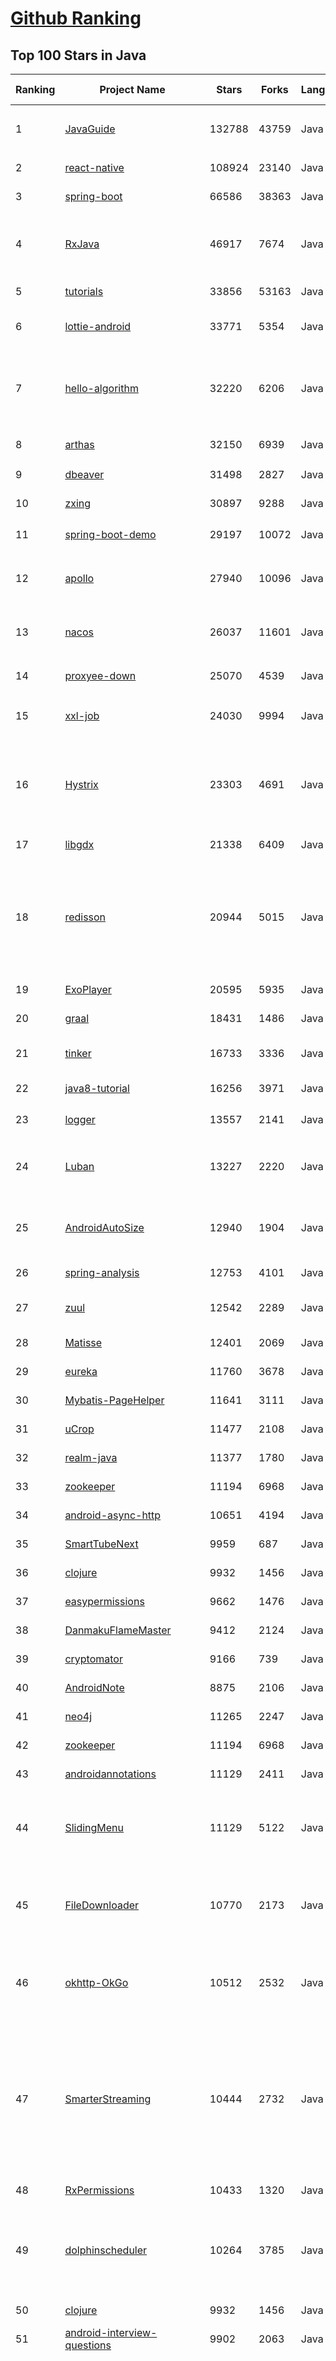 [Github Ranking](../README.md)
==========

## Top 100 Stars in Java

| Ranking | Project Name | Stars | Forks | Language | Open Issues | Description | Last Commit |
| ------- | ------------ | ----- | ----- | -------- | ----------- | ----------- | ----------- |
| 1 | [JavaGuide](https://github.com/Snailclimb/JavaGuide) | 132788 | 43759 | Java | 67 | 「Java学习+面试指南」一份涵盖大部分 Java 程序员所需要掌握的核心知识。准备 Java 面试，首选 JavaGuide！ | 2023-04-11T08:55:06Z |
| 2 | [react-native](https://github.com/facebook/react-native) | 108924 | 23140 | Java | 1785 | A framework for building native applications using React | 2023-04-12T02:25:02Z |
| 3 | [spring-boot](https://github.com/spring-projects/spring-boot) | 66586 | 38363 | Java | 616 | Spring Boot | 2023-04-12T08:19:49Z |
| 4 | [RxJava](https://github.com/ReactiveX/RxJava) | 46917 | 7674 | Java | 15 | RxJava – Reactive Extensions for the JVM – a library for composing asynchronous and event-based programs using observable sequences for the Java VM. | 2023-04-12T04:58:10Z |
| 5 | [tutorials](https://github.com/eugenp/tutorials) | 33856 | 53163 | Java | 28 | Just Announced - "Learn Spring Security OAuth":  | 2023-04-12T08:07:45Z |
| 6 | [lottie-android](https://github.com/airbnb/lottie-android) | 33771 | 5354 | Java | 28 | Render After Effects animations natively on Android and iOS, Web, and React Native | 2023-04-09T22:54:09Z |
| 7 | [hello-algorithm](https://github.com/geekxh/hello-algorithm) | 32220 | 6206 | Java | 6 | 🌍 针对小白的算法训练 \| 包括四部分：①.大厂面经 ②.力扣图解  ③.千本开源电子书 ④.百张技术思维导图（项目花了上百小时，希望可以点 star 支持，🌹感谢~）点击下方网站，马上开始刷题！ | 2022-08-08T01:20:14Z |
| 8 | [arthas](https://github.com/alibaba/arthas) | 32150 | 6939 | Java | 255 | Alibaba Java Diagnostic Tool Arthas/Alibaba Java诊断利器Arthas | 2023-03-31T22:37:30Z |
| 9 | [dbeaver](https://github.com/dbeaver/dbeaver) | 31498 | 2827 | Java | 1736 | Free universal database tool and SQL client | 2023-04-12T04:57:26Z |
| 10 | [zxing](https://github.com/zxing/zxing) | 30897 | 9288 | Java | 5 | ZXing ("Zebra Crossing") barcode scanning library for Java, Android | 2023-04-04T21:08:58Z |
| 11 | [spring-boot-demo](https://github.com/xkcoding/spring-boot-demo) | 29197 | 10072 | Java | 82 | 🚀一个用来深入学习并实战 Spring Boot 的项目。 | 2022-12-22T02:27:52Z |
| 12 | [apollo](https://github.com/apolloconfig/apollo) | 27940 | 10096 | Java | 136 | Apollo is a reliable configuration management system suitable for microservice configuration management scenarios. | 2023-04-08T14:27:36Z |
| 13 | [nacos](https://github.com/alibaba/nacos) | 26037 | 11601 | Java | 228 | an easy-to-use dynamic service discovery, configuration and service management platform for building cloud native applications. | 2023-04-11T13:28:11Z |
| 14 | [proxyee-down](https://github.com/proxyee-down-org/proxyee-down) | 25070 | 4539 | Java | 0 | http下载工具，基于http代理，支持多连接分块下载 | 2022-10-26T09:46:16Z |
| 15 | [xxl-job](https://github.com/xuxueli/xxl-job) | 24030 | 9994 | Java | 989 | A distributed task scheduling framework.（分布式任务调度平台XXL-JOB） | 2023-04-11T11:48:55Z |
| 16 | [Hystrix](https://github.com/Netflix/Hystrix) | 23303 | 4691 | Java | 342 | Hystrix is a latency and fault tolerance library designed to isolate points of access to remote systems, services and 3rd party libraries, stop cascading failure and enable resilience in complex distributed systems where failure is inevitable. | 2023-04-10T11:08:01Z |
| 17 | [libgdx](https://github.com/libgdx/libgdx) | 21338 | 6409 | Java | 212 | Desktop/Android/HTML5/iOS Java game development framework | 2023-04-11T00:59:21Z |
| 18 | [redisson](https://github.com/redisson/redisson) | 20944 | 5015 | Java | 314 | Redisson - Easy Redis Java client with features of In-Memory Data Grid. Over 50 Redis based Java objects and services: Set, Multimap, SortedSet, Map, List, Queue, Deque, Semaphore, Lock, AtomicLong, Map Reduce, Publish / Subscribe, Bloom filter, Spring Cache, Tomcat, Scheduler, JCache API, Hibernate, MyBatis, RPC, local cache ... | 2023-04-11T15:37:06Z |
| 19 | [ExoPlayer](https://github.com/google/ExoPlayer) | 20595 | 5935 | Java | 719 | An extensible media player for Android | 2023-04-11T10:17:49Z |
| 20 | [graal](https://github.com/oracle/graal) | 18431 | 1486 | Java | 827 | GraalVM: Run Programs Faster Anywhere :rocket: | 2023-04-12T08:54:40Z |
| 21 | [tinker](https://github.com/Tencent/tinker) | 16733 | 3336 | Java | 480 | Tinker is a hot-fix solution library for Android, it supports dex, library and resources update without reinstall apk. | 2023-04-07T11:01:52Z |
| 22 | [java8-tutorial](https://github.com/winterbe/java8-tutorial) | 16256 | 3971 | Java | 0 | Modern Java - A Guide to Java 8 | 2023-01-11T14:16:18Z |
| 23 | [logger](https://github.com/orhanobut/logger) | 13557 | 2141 | Java | 68 | ✔️ Simple, pretty and powerful logger for android | 2022-09-14T10:04:00Z |
| 24 | [Luban](https://github.com/Curzibn/Luban) | 13227 | 2220 | Java | 145 | Luban(鲁班)—Image compression with efficiency very close to WeChat Moments/可能是最接近微信朋友圈的图片压缩算法 | 2021-11-06T13:32:29Z |
| 25 | [AndroidAutoSize](https://github.com/JessYanCoding/AndroidAutoSize) | 12940 | 1904 | Java | 103 | 🔥 A low-cost Android screen adaptation solution (今日头条屏幕适配方案终极版，一个极低成本的 Android 屏幕适配方案). | 2021-12-13T11:28:32Z |
| 26 | [spring-analysis](https://github.com/seaswalker/spring-analysis) | 12753 | 4101 | Java | 10 | Spring源码阅读 | 2023-03-24T12:08:27Z |
| 27 | [zuul](https://github.com/Netflix/zuul) | 12542 | 2289 | Java | 241 | Zuul is a gateway service that provides dynamic routing, monitoring, resiliency, security, and more. | 2023-04-10T23:34:07Z |
| 28 | [Matisse](https://github.com/zhihu/Matisse) | 12401 | 2069 | Java | 402 | :fireworks: A well-designed local image and video selector for Android | 2022-10-07T15:04:00Z |
| 29 | [eureka](https://github.com/Netflix/eureka) | 11760 | 3678 | Java | 55 | AWS Service registry for resilient mid-tier load balancing and failover. | 2023-04-10T11:23:44Z |
| 30 | [Mybatis-PageHelper](https://github.com/pagehelper/Mybatis-PageHelper) | 11641 | 3111 | Java | 32 | Mybatis通用分页插件 | 2023-01-19T00:34:34Z |
| 31 | [uCrop](https://github.com/Yalantis/uCrop) | 11477 | 2108 | Java | 231 | Image Cropping Library for Android | 2023-01-23T14:51:06Z |
| 32 | [realm-java](https://github.com/realm/realm-java) | 11377 | 1780 | Java | 355 | Realm is a mobile database: a replacement for SQLite & ORMs | 2023-04-03T13:48:00Z |
| 33 | [zookeeper](https://github.com/apache/zookeeper) | 11194 | 6968 | Java | 0 | Apache ZooKeeper | 2023-04-11T23:43:03Z |
| 34 | [android-async-http](https://github.com/android-async-http/android-async-http) | 10651 | 4194 | Java | 111 | This project under develop | 2021-08-04T12:47:34Z |
| 35 | [SmartTubeNext](https://github.com/yuliskov/SmartTubeNext) | 9959 | 687 | Java | 1270 | Ad free app for watching tube videos on Android TV boxes | 2023-04-11T19:26:54Z |
| 36 | [clojure](https://github.com/clojure/clojure) | 9932 | 1456 | Java | 0 | The Clojure programming language | 2023-03-08T16:11:40Z |
| 37 | [easypermissions](https://github.com/googlesamples/easypermissions) | 9662 | 1476 | Java | 25 | Simplify Android M system permissions | 2023-01-29T15:18:06Z |
| 38 | [DanmakuFlameMaster](https://github.com/bilibili/DanmakuFlameMaster) | 9412 | 2124 | Java | 253 | Android开源弹幕引擎·烈焰弹幕使 ～ | 2020-02-27T08:51:28Z |
| 39 | [cryptomator](https://github.com/cryptomator/cryptomator) | 9166 | 739 | Java | 280 | Multi-platform transparent client-side encryption of your files in the cloud | 2023-04-10T22:35:05Z |
| 40 | [AndroidNote](https://github.com/GcsSloop/AndroidNote) | 8875 | 2106 | Java | 49 | 安卓学习笔记 | 2021-05-25T00:50:17Z |
| 41 | [neo4j](https://github.com/neo4j/neo4j) | 11265 | 2247 | Java | 335 | Graphs for Everyone | 2023-03-28T11:48:54Z |
| 42 | [zookeeper](https://github.com/apache/zookeeper) | 11194 | 6968 | Java | 0 | Apache ZooKeeper | 2023-04-11T23:43:03Z |
| 43 | [androidannotations](https://github.com/androidannotations/androidannotations) | 11129 | 2411 | Java | 50 | Fast Android Development. Easy maintainance. | 2022-05-31T13:16:38Z |
| 44 | [SlidingMenu](https://github.com/jfeinstein10/SlidingMenu) | 11129 | 5122 | Java | 262 | An Android library that allows you to easily create applications with slide-in menus. You may use it in your Android apps provided that you cite this project and include the license in your app. Thanks! | 2021-09-19T14:04:18Z |
| 45 | [FileDownloader](https://github.com/lingochamp/FileDownloader) | 10770 | 2173 | Java | 158 | Multitask、MultiThread(MultiConnection)、Breakpoint-resume、High-concurrency、Simple to use、Single/NotSingle-process | 2022-01-30T05:13:38Z |
| 46 | [okhttp-OkGo](https://github.com/jeasonlzy/okhttp-OkGo) | 10512 | 2532 | Java | 457 | OkGo - 3.0 震撼来袭，该库是基于 Http 协议，封装了 OkHttp 的网络请求框架，比 Retrofit 更简单易用，支持 RxJava，RxJava2，支持自定义缓存，支持批量断点下载管理和批量上传管理功能 | 2022-09-06T01:29:03Z |
| 47 | [SmarterStreaming](https://github.com/daniulive/SmarterStreaming) | 10444 | 2732 | Java | 5 | 业内为数不多致力于极致体验的超强全自研跨平台(windows/linux/android/iOS)流媒体内核，通过模块化自由组合，支持实时RTMP推流、RTSP推流、RTMP播放器、RTSP播放器、录像、多路流媒体转发、音视频导播、动态视频合成、音频混音、直播互动、内置轻量级RTSP服务等，比快更快，业界真正靠谱的超低延迟直播SDK(1秒内，低延迟模式下200~400ms)。 | 2023-02-08T01:51:01Z |
| 48 | [RxPermissions](https://github.com/tbruyelle/RxPermissions) | 10433 | 1320 | Java | 89 | Android runtime permissions powered by RxJava2 | 2022-05-11T09:47:47Z |
| 49 | [dolphinscheduler](https://github.com/apache/dolphinscheduler) | 10264 | 3785 | Java | 917 | Apache DolphinScheduler is the modern data workflow orchestration platform with powerful user interface, dedicated to solving complex task dependencies in the data pipeline and providing various types of jobs available `out of the box` | 2023-04-12T05:17:23Z |
| 50 | [clojure](https://github.com/clojure/clojure) | 9932 | 1456 | Java | 0 | The Clojure programming language | 2023-03-08T16:11:40Z |
| 51 | [android-interview-questions](https://github.com/amitshekhariitbhu/android-interview-questions) | 9902 | 2063 | Java | 14 | Your Cheat Sheet For Android Interview - Android Interview Questions | 2023-04-10T11:11:34Z |
| 52 | [newbee-mall](https://github.com/newbee-ltd/newbee-mall) | 9895 | 2549 | Java | 0 | 🔥 🎉newbee-mall是一套电商系统，包括基础版本(Spring Boot+Thymeleaf)、前后端分离版本(Spring Boot+Vue 3+Element-Plus+Vue-Router 4+Pinia+Vant 4) 、秒杀版本、Go语言版本、微服务版本(Spring Cloud Alibaba+Nacos+Sentinel+Seata+Spring Cloud Gateway+OpenFeign+ELK)。 前台商城系统包含首页门户、商品分类、新品上线、首页轮播、商品推荐、商品搜索、商品展示、购物车、订单结算、订单流程、个人订单管理、会员中心、帮助中心等模块。 后台管理系统包含数据面板、轮播图管理、商品管理、订单管理、会员管理、分类管理、设置等模块。 | 2023-02-12T12:23:16Z |
| 53 | [glide-transformations](https://github.com/wasabeef/glide-transformations) | 9767 | 1426 | Java | 50 | An Android transformation library providing a variety of image transformations for Glide. | 2022-03-08T16:07:21Z |
| 54 | [Fragmentation](https://github.com/YoKeyword/Fragmentation) | 9730 | 2142 | Java | 190 | [DEPRECATED] A powerful library that manage Fragment for Android | 2021-06-03T12:38:20Z |
| 55 | [AVLoadingIndicatorView](https://github.com/HarlonWang/AVLoadingIndicatorView) | 9696 | 1894 | Java | 66 | DEPRECATED | 2023-04-06T06:05:06Z |
| 56 | [easypermissions](https://github.com/googlesamples/easypermissions) | 9662 | 1476 | Java | 25 | Simplify Android M system permissions | 2023-01-29T15:18:06Z |
| 57 | [dataease](https://github.com/dataease/dataease) | 9493 | 1894 | Java | 111 | 人人可用的开源数据可视化分析工具。 | 2023-04-12T06:08:27Z |
| 58 | [DanmakuFlameMaster](https://github.com/bilibili/DanmakuFlameMaster) | 9412 | 2124 | Java | 253 | Android开源弹幕引擎·烈焰弹幕使 ～ | 2020-02-27T08:51:28Z |
| 59 | [Mycat-Server](https://github.com/MyCATApache/Mycat-Server) | 9387 | 3890 | Java | 917 | None | 2022-11-01T02:37:58Z |
| 60 | [VirtualApp](https://github.com/asLody/VirtualApp) | 9241 | 2798 | Java | 0 | Virtual Engine for Android(Support 12.0 in business version) | 2023-03-17T08:15:17Z |
| 61 | [ShortcutBadger](https://github.com/leolin310148/ShortcutBadger) | 7264 | 1326 | Java | 176 | An Android library supports badge notification like iOS in Samsung, LG, Sony and HTC launchers. | 2022-11-29T15:20:47Z |
| 62 | [zfile](https://github.com/zfile-dev/zfile) | 7197 | 1501 | Java | 37 | 在线云盘、网盘、OneDrive、云存储、私有云、对象存储、h5ai、上传、下载 | 2023-04-06T06:38:06Z |
| 63 | [RePlugin](https://github.com/Qihoo360/RePlugin) | 7123 | 1505 | Java | 309 | RePlugin - A flexible, stable, easy-to-use Android Plug-in Framework | 2022-10-26T09:44:28Z |
| 64 | [im-server](https://github.com/wildfirechat/im-server) | 7107 | 1654 | Java | 5 | 即时通讯(IM)系统 | 2023-04-07T14:25:05Z |
| 65 | [Mapper](https://github.com/abel533/Mapper) | 7076 | 1608 | Java | 221 | Mybatis Common Mapper - Easy to use | 2023-01-02T12:02:13Z |
| 66 | [elasticsearch-sql](https://github.com/NLPchina/elasticsearch-sql) | 6841 | 1517 | Java | 303 | Use SQL to query Elasticsearch | 2023-04-07T15:09:07Z |
| 67 | [AndroidPerformanceMonitor](https://github.com/markzhai/AndroidPerformanceMonitor) | 6513 | 1014 | Java | 50 | A transparent ui-block detection library for Android. (known as BlockCanary) | 2022-02-17T08:27:03Z |
| 68 | [graylog2-server](https://github.com/Graylog2/graylog2-server) | 6497 | 1001 | Java | 1392 | Free and open source log management | 2023-04-12T08:53:28Z |
| 69 | [aeron](https://github.com/real-logic/aeron) | 6441 | 802 | Java | 16 | Efficient reliable UDP unicast, UDP multicast, and IPC message transport | 2023-04-12T04:24:08Z |
| 70 | [processing](https://github.com/processing/processing) | 6349 | 1547 | Java | 472 | Source code for the Processing Core and Development Environment (PDE) | 2023-01-31T12:21:20Z |
| 71 | [rest-assured](https://github.com/rest-assured/rest-assured) | 6338 | 1777 | Java | 481 | Java DSL for easy testing of REST services | 2023-03-20T07:40:39Z |
| 72 | [flowable-engine](https://github.com/flowable/flowable-engine) | 6285 | 2306 | Java | 284 | A compact and highly efficient workflow and Business Process Management (BPM) platform for developers, system admins and business users. | 2023-04-12T08:11:44Z |
| 73 | [netty-socketio](https://github.com/mrniko/netty-socketio) | 6183 | 1566 | Java | 366 | Socket.IO server implemented on Java. Realtime java framework | 2023-03-14T03:36:48Z |
| 74 | [JFoenix](https://github.com/sshahine/JFoenix) | 6094 | 1065 | Java | 117 | JavaFX Material Design Library | 2023-01-04T23:31:01Z |
| 75 | [MinecraftForge](https://github.com/MinecraftForge/MinecraftForge) | 6087 | 2514 | Java | 113 | Modifications to the Minecraft base files to assist in compatibility between mods. | 2023-04-10T16:49:52Z |
| 76 | [EffectiveAndroidUI](https://github.com/pedrovgs/EffectiveAndroidUI) | 6027 | 1212 | Java | 4 | Sample project created to show some of the best Android practices to work in the Android UI Layer. The UI layer of this project has been implemented using MVP or MVVM (without binding engine) to show how this patterns works. This project is used during the talk "EffectiveAndroidUI". | 2021-09-29T19:30:29Z |
| 77 | [physical-web](https://github.com/google/physical-web) | 6024 | 696 | Java | 90 | The Physical Web: walk up and use anything | 2018-12-05T21:09:11Z |
| 78 | [richeditor-android](https://github.com/wasabeef/richeditor-android) | 6013 | 1187 | Java | 210 | RichEditor for Android is a beautiful Rich Text WYSIWYG Editor for Android. | 2023-03-28T17:51:10Z |
| 79 | [dynamic-load-apk](https://github.com/singwhatiwanna/dynamic-load-apk) | 5991 | 2019 | Java | 84 | DL : dynamic load framework in android | 2019-09-14T12:10:45Z |
| 80 | [KnowStreaming](https://github.com/didi/KnowStreaming) | 5987 | 1147 | Java | 85 | 一站式云原生实时流数据平台，通过0侵入、插件化构建企业级Kafka服务，极大降低操作、存储和管理实时流数据门槛 | 2023-04-11T03:01:20Z |
| 81 | [hello-algo](https://github.com/krahets/hello-algo) | 9311 | 1046 | Java | 6 | 《Hello 算法》是一本动画图解、能运行、可提问的数据结构与算法入门书，支持 Java, C++, Python, Go, JS, TS, C#, Swift, Zig 等语言。 | 2023-04-10T15:59:43Z |
| 82 | [QtScrcpy](https://github.com/barry-ran/QtScrcpy) | 9207 | 1553 | Java | 323 | Android real-time display control software | 2023-03-20T04:07:27Z |
| 83 | [MaterialDesignLibrary](https://github.com/navasmdc/MaterialDesignLibrary) | 9047 | 2282 | Java | 210 | This is a library with components of Android L to you use in android 2.2 | 2019-10-16T07:58:26Z |
| 84 | [VirtualAPK](https://github.com/didi/VirtualAPK) | 8828 | 1515 | Java | 111 | A powerful and lightweight plugin framework for Android | 2022-05-27T02:53:02Z |
| 85 | [StatusBarUtil](https://github.com/laobie/StatusBarUtil) | 8801 | 1742 | Java | 107 | A util for setting status bar style on Android App. | 2022-06-24T09:55:37Z |
| 86 | [testing-samples](https://github.com/android/testing-samples) | 8787 | 3597 | Java | 80 | A collection of samples demonstrating different frameworks and techniques for automated testing | 2023-03-21T18:25:34Z |
| 87 | [feign](https://github.com/OpenFeign/feign) | 8731 | 1808 | Java | 159 | Feign makes writing java http clients easier | 2023-04-12T06:15:57Z |
| 88 | [CalendarView](https://github.com/huanghaibin-dev/CalendarView) | 8621 | 1681 | Java | 430 | Android上一个优雅、万能自定义UI、仿iOS、支持垂直、水平方向切换、支持周视图、自定义周起始、性能高效的日历控件，支持热插拔实现的UI定制！支持标记、自定义颜色、农历、自定义月视图各种显示模式等。Canvas绘制，速度快、占用内存低，你真的想不到日历居然还可以如此优雅！An elegant, highly customized and high-performance Calendar Widget on Android. | 2022-01-11T15:20:52Z |
| 89 | [Android_Data](https://github.com/Freelander/Android_Data) | 8603 | 2044 | Java | 2 | Some Android learning materials, hoping to help you learn Android development. | 2023-03-11T16:21:50Z |
| 90 | [buck](https://github.com/facebook/buck) | 8534 | 1229 | Java | 202 | A fast build system that encourages the creation of small, reusable modules over a variety of platforms and languages. | 2023-04-06T14:21:35Z |
| 91 | [awesome-java-leetcode](https://github.com/Blankj/awesome-java-leetcode) | 8520 | 1752 | Java | 5 | :crown: LeetCode of algorithms with java solution(updating). | 2020-12-10T15:20:21Z |
| 92 | [BottomBar](https://github.com/roughike/BottomBar) | 8434 | 1560 | Java | 262 | (Deprecated) A custom view component that mimics the new Material Design Bottom Navigation pattern. | 2021-09-16T11:19:06Z |
| 93 | [Jetpack-MVVM-Best-Practice](https://github.com/KunMinX/Jetpack-MVVM-Best-Practice) | 8273 | 1537 | Java | 1 | 难得一见 Jetpack MVVM 最佳实践！在 "以简驭繁" 代码中，对 "视图控制器" 乃至 "标准化开发模式" 形成正确、深入理解！ | 2023-03-31T09:10:21Z |
| 94 | [AndResGuard](https://github.com/shwenzhang/AndResGuard) | 8235 | 1487 | Java | 154 | proguard resource for Android  by wechat team | 2023-03-18T05:05:52Z |
| 95 | [MaterialViewPager](https://github.com/florent37/MaterialViewPager) | 8188 | 1502 | Java | 180 | A Material Design ViewPager easy to use library | 2018-10-12T01:11:20Z |
| 96 | [kkFileView](https://github.com/kekingcn/kkFileView) | 8112 | 2228 | Java | 174 | Universal File Online Preview Project based on Spring-Boot | 2023-04-10T03:33:01Z |
| 97 | [tsunami-security-scanner](https://github.com/google/tsunami-security-scanner) | 7827 | 869 | Java | 32 | Tsunami is a general purpose network security scanner with an extensible plugin system for detecting high severity vulnerabilities with high confidence. | 2023-04-09T22:29:47Z |
| 98 | [doris](https://github.com/apache/doris) | 7781 | 2256 | Java | 1346 | Apache Doris is an easy-to-use, high performance and unified analytics database. | 2023-04-12T09:02:14Z |
| 99 | [jna](https://github.com/java-native-access/jna) | 7762 | 1624 | Java | 76 | Java Native Access | 2023-03-29T18:14:00Z |
| 100 | [shenyu](https://github.com/apache/shenyu) | 7735 | 2680 | Java | 218 | Apache ShenYu is a Java native API Gateway for service proxy, protocol conversion and API governance. | 2023-04-12T08:24:57Z |

